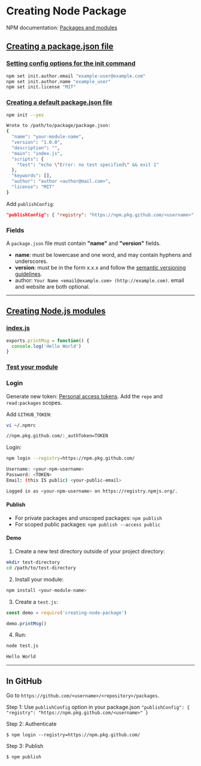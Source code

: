 # Creating Node Package

NPM documentation: [Packages and modules](https://docs.npmjs.com/packages-and-modules/)

## [Creating a package.json file](https://docs.npmjs.com/creating-a-package-json-file)

### [Setting config options for the init command](https://docs.npmjs.com/creating-a-package-json-file#setting-config-options-for-the-init-command)

```bash
npm set init.author.email "example-user@example.com"
npm set init.author.name "example_user"
npm set init.license "MIT"
```

### [Creating a default package.json file](https://docs.npmjs.com/creating-a-package-json-file#creating-a-default-packagejson-file)

```bash
npm init --yes      

Wrote to /path/to/package/package.json:
{
  "name": "your-module-name",
  "version": "1.0.0",
  "description": "",
  "main": "index.js",
  "scripts": {
    "test": "echo \"Error: no test specified\" && exit 1"
  },
  "keywords": [],
  "author": "author <author@mail.com>",
  "license": "MIT"
}
```

Add `publishConfig`:

```json
"publishConfig": { "registry": "https://npm.pkg.github.com/<username>" }
```

### Fields

A `package.json` file must contain **"name"** and **"version"** fields.

- **name**: must be lowercase and one word, and may contain hyphens and underscores.
- **version**: must be in the form x.x.x and follow the [semantic versioning guidelines](https://docs.npmjs.com/about-semantic-versioning).
- author: `Your Name <email@example.com> (http://example.com)`. email and website are both optional.

---

## [Creating Node.js modules](https://docs.npmjs.com/creating-node-js-modules)

### [index.js](https://docs.npmjs.com/creating-node-js-modules#create-the-file-that-will-be-loaded-when-your-module-is-required-by-another-application)

```js
exports.printMsg = function() {
  console.log('Hello World')
}
```

### [Test your module](https://docs.npmjs.com/creating-node-js-modules#test-your-module)

### Login

Generate new token: [Personal access tokens](https://github.com/settings/tokens). Add the `repo` and `read:packages` scopes.

Add `GITHUB_TOKEN`:

```bash
vi ~/.npmrc

//npm.pkg.github.com/:_authToken=TOKEN
```

Login:

```bash
npm login --registry=https://npm.pkg.github.com/

Username: <your-npm-username>
Password: <TOKEN>
Email: (this IS public) <your-public-email>

Logged in as <your-npm-username> on https://registry.npmjs.org/.
```

#### Publish

- For private packages and unscoped packages: `npm publish`
- For scoped public packages: `npm publish --access public`

#### Demo

1. Create a new test directory outside of your project directory:

```bash
mkdir test-directory
cd /path/to/test-directory
```

2. Install your module:

```bash
npm install <your-module-name>
```

3. Create a `test.js`:

```js
const demo = require('creating-node-package')

demo.printMsg()
```

4. Run:

```bash
node test.js

Hello World
```

---

## In GitHub

Go to `https://github.com/<username>/<repository>/packages`.

Step 1: Use `publishConfig` option in your package.json
`"publishConfig": { "registry": "https://npm.pkg.github.com/<username>" }`

Step 2: Authenticate

`$ npm login --registry=https://npm.pkg.github.com/`

Step 3: Publish

`$ npm publish`
